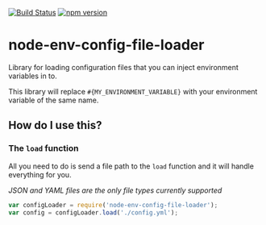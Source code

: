 [![Build Status](https://travis-ci.org/mrstebo/node-env-config-file-loader.svg?branch=master)](https://travis-ci.org/mrstebo/node-env-config-file-loader) [![npm version](https://badge.fury.io/js/node-env-config-file-loader.svg)](https://badge.fury.io/js/node-env-config-file-loader)

# node-env-config-file-loader
Library for loading configuration files that you can inject environment variables in to.

This library will replace `#{MY_ENVIRONMENT_VARIABLE}` with your environment variable of the same name.

## How do I use this?

### The `load` function

All you need to do is send a file path to the `load` function and it will handle everything for you.

_JSON and YAML files are the only file types currently supported_

```js
var configLoader = require('node-env-config-file-loader');
var config = configLoader.load('./config.yml');
```
